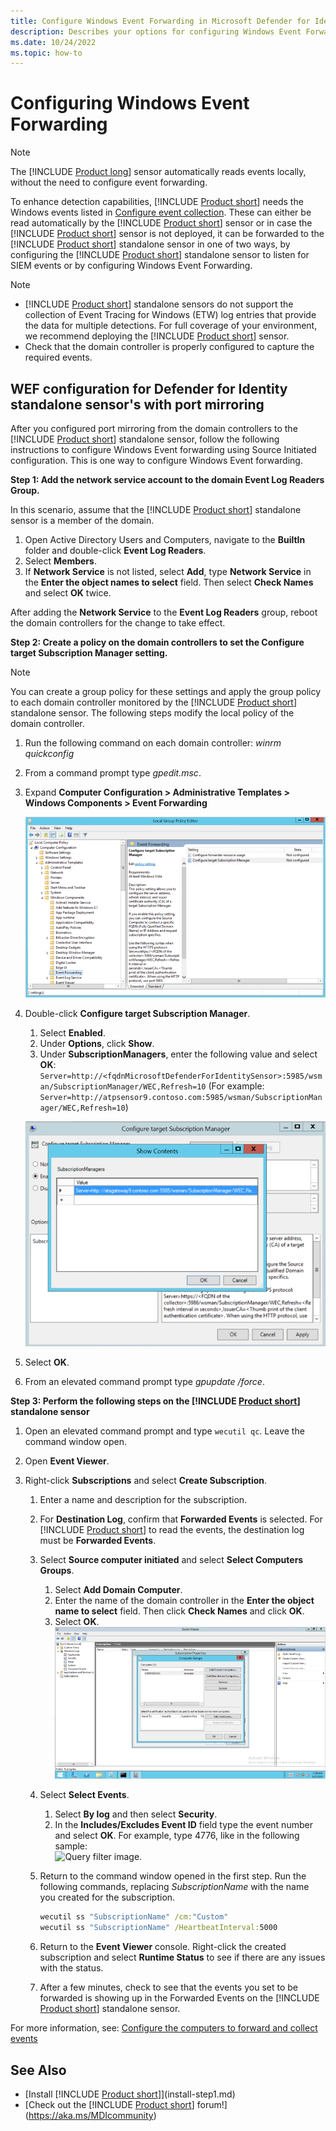 ```yaml
---
title: Configure Windows Event Forwarding in Microsoft Defender for Identity
description: Describes your options for configuring Windows Event Forwarding with Microsoft Defender for Identity
ms.date: 10/24/2022
ms.topic: how-to
---
```


# Configuring Windows Event Forwarding

> [!NOTE]
> The [!INCLUDE [Product long](includes/product-long.md)] sensor automatically reads events locally, without the need to configure event forwarding.

To enhance detection capabilities, [!INCLUDE [Product short](includes/product-short.md)] needs the Windows events listed in [Configure event collection](configure-windows-event-collection.md#configure-event-collection). These can either be read automatically by the [!INCLUDE [Product short](includes/product-short.md)] sensor or in case the [!INCLUDE [Product short](includes/product-short.md)] sensor is not deployed, it can be forwarded to the [!INCLUDE [Product short](includes/product-short.md)] standalone sensor in one of two ways, by configuring the [!INCLUDE [Product short](includes/product-short.md)] standalone sensor to listen for SIEM events or by configuring Windows Event Forwarding.

> [!NOTE]
>
> - [!INCLUDE [Product short](includes/product-short.md)] standalone sensors do not support the collection of Event Tracing for Windows (ETW) log entries that provide the data for multiple detections. For full coverage of your environment, we recommend deploying the [!INCLUDE [Product short](includes/product-short.md)] sensor.
> - Check that the domain controller is properly configured to capture the required events.

## WEF configuration for Defender for Identity standalone sensor's with port mirroring

After you configured port mirroring from the domain controllers to the [!INCLUDE [Product short](includes/product-short.md)] standalone sensor, follow the following instructions to configure Windows Event forwarding using Source Initiated configuration. This is one way to configure Windows Event forwarding.

**Step 1: Add the network service account to the domain Event Log Readers Group.**

In this scenario, assume that the [!INCLUDE [Product short](includes/product-short.md)] standalone sensor is a member of the domain.

1. Open Active Directory Users and Computers, navigate to the **BuiltIn** folder and double-click **Event Log Readers**.
1. Select **Members**.
1. If **Network Service** is not listed, select **Add**, type **Network Service** in the **Enter the object names to select** field. Then select **Check Names** and select **OK** twice.

After adding the **Network Service** to the **Event Log Readers** group, reboot the domain controllers for the change to take effect.

**Step 2: Create a policy on the domain controllers to set the Configure target Subscription Manager setting.**

> [!NOTE]
> You can create a group policy for these settings and apply the group policy to each domain controller monitored by the [!INCLUDE [Product short](includes/product-short.md)] standalone sensor. The following steps modify the local policy of the domain controller.

1. Run the following command on each domain controller: *winrm quickconfig*
1. From a command prompt type *gpedit.msc*.
1. Expand **Computer Configuration > Administrative Templates > Windows Components > Event Forwarding**

    ![Local policy group editor image.](media/wef-1-local-group-policy-editor.png)

1. Double-click **Configure target Subscription Manager**.

    1. Select **Enabled**.
    1. Under **Options**, click **Show**.
    1. Under **SubscriptionManagers**, enter the following value and select **OK**:
        `Server=http://<fqdnMicrosoftDefenderForIdentitySensor>:5985/wsman/SubscriptionManager/WEC,Refresh=10` (For example: `Server=http://atpsensor9.contoso.com:5985/wsman/SubscriptionManager/WEC,Refresh=10`)

    ![Configure target subscription image.](media/wef-2-config-target-sub-manager.png)

1. Select **OK**.
1. From an elevated command prompt type *gpupdate /force*.

**Step 3: Perform the following steps on the [!INCLUDE [Product short](includes/product-short.md)] standalone sensor**

1. Open an elevated command prompt and type `wecutil qc`. Leave the command window open.
1. Open **Event Viewer**.
1. Right-click **Subscriptions** and select **Create Subscription**.

    1. Enter a name and description for the subscription.
    1. For **Destination Log**, confirm that **Forwarded Events** is selected. For [!INCLUDE [Product short](includes/product-short.md)] to read the events, the destination log must be **Forwarded Events**.
    1. Select **Source computer initiated** and select **Select Computers Groups**.
        1. Select **Add Domain Computer**.
        1. Enter the name of the domain controller in the **Enter the object name to select** field. Then click **Check Names** and click **OK**.
        1. Select **OK**.
        ![Event Viewer image.](media/wef-3-event-viewer.png)
    1. Select **Select Events**.
        1. Select **By log** and then select **Security**.
        1. In the **Includes/Excludes Event ID** field type the event number and select **OK**. For example, type 4776, like in the following sample:<br/>
        ![Query filter image.](media/wef-4-query-filter.png)
    1. Return to the command window opened in the first step. Run the following commands, replacing *SubscriptionName* with the name you created for the subscription.

        ```cmd
        wecutil ss "SubscriptionName" /cm:"Custom"
        wecutil ss "SubscriptionName" /HeartbeatInterval:5000
        ```

    1. Return to the **Event Viewer** console. Right-click the created subscription and select **Runtime Status** to see if there are any issues with the status.
    1. After a few minutes, check to see that the events you set to be forwarded is showing up in the Forwarded Events on the [!INCLUDE [Product short](includes/product-short.md)] standalone sensor.

For more information, see: [Configure the computers to forward and collect events](/previous-versions/windows/it-pro/windows-server-2008-R2-and-2008/cc748890(v=ws.11))

## See Also

- [Install [!INCLUDE [Product short](includes/product-short.md)]](install-step1.md)
- [Check out the [!INCLUDE [Product short](includes/product-short.md)] forum!](<https://aka.ms/MDIcommunity>)
